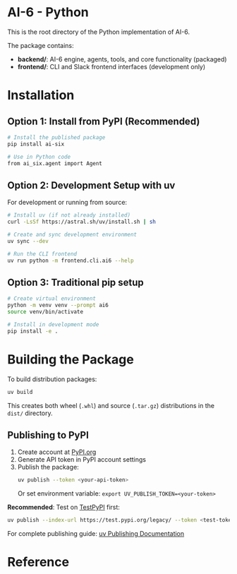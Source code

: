 # AI-6 - Python

This is the root directory of the Python implementation of AI-6.

The package contains:
- **backend/**: AI-6 engine, agents, tools, and core functionality (packaged)
- **frontend/**: CLI and Slack frontend interfaces (development only)

# Installation

## Option 1: Install from PyPI (Recommended)

```bash
# Install the published package
pip install ai-six

# Use in Python code
from ai_six.agent import Agent
```

## Option 2: Development Setup with uv

For development or running from source:

```bash
# Install uv (if not already installed)
curl -LsSf https://astral.sh/uv/install.sh | sh

# Create and sync development environment
uv sync --dev

# Run the CLI frontend
uv run python -m frontend.cli.ai6 --help
```

## Option 3: Traditional pip setup

```bash
# Create virtual environment
python -m venv venv --prompt ai6
source venv/bin/activate

# Install in development mode
pip install -e .
```

# Building the Package

To build distribution packages:

```bash
uv build
```

This creates both wheel (`.whl`) and source (`.tar.gz`) distributions in the `dist/` directory.

## Publishing to PyPI

1. Create account at [PyPI.org](https://pypi.org)
2. Generate API token in PyPI account settings
3. Publish the package:
   ```bash
   uv publish --token <your-api-token>
   ```
   Or set environment variable: `export UV_PUBLISH_TOKEN=<your-token>`

**Recommended**: Test on [TestPyPI](https://test.pypi.org) first:
```bash
uv publish --index-url https://test.pypi.org/legacy/ --token <test-token>
```

For complete publishing guide: [uv Publishing Documentation](https://docs.astral.sh/uv/guides/publish/)

# Reference
